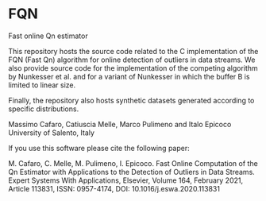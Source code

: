 # FQN
Fast online Qn estimator

This repository hosts the source code related to the C implementation of the FQN (Fast Qn) algorithm for online detection of outliers in data streams. We also provide source code for the implementation of the competing algorithm by Nunkesser et al. and for a variant of Nunkesser in which the buffer B is limited to linear size.

Finally, the repository also hosts synthetic datasets generated according to specific distributions.

Massimo Cafaro, Catiuscia Melle, Marco Pulimeno and Italo Epicoco
University of Salento, Italy

If you use this software please cite the following paper:

M. Cafaro, C. Melle, M. Pulimeno, I. Epicoco. Fast Online Computation of the Qn Estimator with Applications to the Detection of Outliers in Data Streams. Expert Systems With Applications, Elsevier, Volume 164, February 2021, Article 113831, ISSN: 0957-4174, DOI: 10.1016/j.eswa.2020.113831

